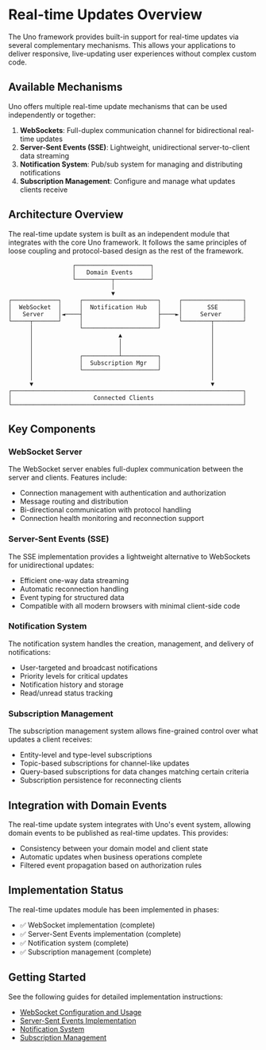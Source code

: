 # Real-time Updates Overview

The Uno framework provides built-in support for real-time updates via several complementary mechanisms. This allows your applications to deliver responsive, live-updating user experiences without complex custom code.

## Available Mechanisms

Uno offers multiple real-time update mechanisms that can be used independently or together:

1. **WebSockets**: Full-duplex communication channel for bidirectional real-time updates
2. **Server-Sent Events (SSE)**: Lightweight, unidirectional server-to-client data streaming
3. **Notification System**: Pub/sub system for managing and distributing notifications
4. **Subscription Management**: Configure and manage what updates clients receive

## Architecture Overview

The real-time update system is built as an independent module that integrates with the core Uno framework. It follows the same principles of loose coupling and protocol-based design as the rest of the framework.

```
                  ┌─────────────────────┐
                  │   Domain Events     │
                  └──────────┬──────────┘
                             │
                             ▼
┌─────────────┐     ┌─────────────────────┐     ┌─────────────────┐
│  WebSocket  │     │  Notification Hub   │     │       SSE       │
│   Server    │◄────┤                     ├────►│     Server      │
└─────┬───────┘     │                     │     └────────┬────────┘
      │             └─────────────────────┘              │
      │                        ▲                         │
      │                        │                         │
      │                        │                         │
      │             ┌──────────┴──────────┐              │
      │             │  Subscription Mgr   │              │
      │             └─────────────────────┘              │
      │                                                  │
      ▼                                                  ▼
┌─────────────────────────────────────────────────────────────────┐
│                       Connected Clients                         │
└─────────────────────────────────────────────────────────────────┘
```

## Key Components

### WebSocket Server

The WebSocket server enables full-duplex communication between the server and clients. Features include:

- Connection management with authentication and authorization
- Message routing and distribution
- Bi-directional communication with protocol handling
- Connection health monitoring and reconnection support

### Server-Sent Events (SSE)

The SSE implementation provides a lightweight alternative to WebSockets for unidirectional updates:

- Efficient one-way data streaming
- Automatic reconnection handling
- Event typing for structured data
- Compatible with all modern browsers with minimal client-side code

### Notification System

The notification system handles the creation, management, and delivery of notifications:

- User-targeted and broadcast notifications
- Priority levels for critical updates
- Notification history and storage
- Read/unread status tracking

### Subscription Management

The subscription management system allows fine-grained control over what updates a client receives:

- Entity-level and type-level subscriptions
- Topic-based subscriptions for channel-like updates
- Query-based subscriptions for data changes matching certain criteria
- Subscription persistence for reconnecting clients

## Integration with Domain Events

The real-time update system integrates with Uno's event system, allowing domain events to be published as real-time updates. This provides:

- Consistency between your domain model and client state
- Automatic updates when business operations complete
- Filtered event propagation based on authorization rules

## Implementation Status

The real-time updates module has been implemented in phases:

- ✅ WebSocket implementation (complete)
- ✅ Server-Sent Events implementation (complete)
- ✅ Notification system (complete)
- ✅ Subscription management (complete)

## Getting Started

See the following guides for detailed implementation instructions:

- [WebSocket Configuration and Usage](websocket.md)
- [Server-Sent Events Implementation](sse.md)
- [Notification System](notifications.md)
- [Subscription Management](subscriptions.md)